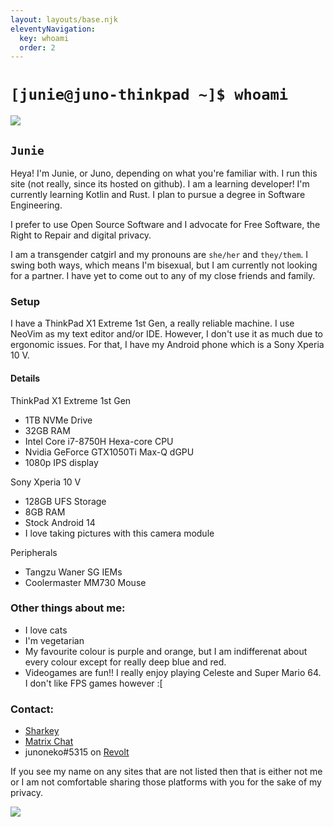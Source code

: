 ```yaml
---
layout: layouts/base.njk
eleventyNavigation:
  key: whoami
  order: 2
---
```

# `[junie@juno-thinkpad ~]$ whoami`

<img src="https://avatars.githubusercontent.com/u/122979310" class="center">

<h2 class="center"><code>Junie</code></h2>

Heya! I'm Junie, or Juno, depending on what you're familiar with. I run this site (not really, since its hosted on github). I am a learning developer! I'm currently learning Kotlin and Rust. I plan to pursue a degree in Software Engineering.

I prefer to use Open Source Software and I advocate for Free Software, the Right to Repair and digital privacy.

I am a transgender catgirl and my pronouns are `she/her` and `they/them`. I swing both ways, which means I'm bisexual, but I am currently not looking for a partner. I have yet to come out to any of my close friends and family.

### Setup
I have a ThinkPad X1 Extreme 1st Gen, a really reliable machine. I use NeoVim as my text editor and/or IDE. However, I don't use it as much due to ergonomic issues.
For that, I have my Android phone which is a Sony Xperia 10 V.

#### Details

ThinkPad X1 Extreme 1st Gen

- 1TB NVMe Drive
- 32GB RAM
- Intel Core i7-8750H Hexa-core CPU
- Nvidia GeForce GTX1050Ti Max-Q dGPU
- 1080p IPS display

Sony Xperia 10 V

- 128GB UFS Storage
- 8GB RAM
- Stock Android 14
- I love taking pictures with this camera module

Peripherals

- Tangzu Waner SG IEMs
- Coolermaster MM730 Mouse

### Other things about me:
- I love cats
- I'm vegetarian
- My favourite colour is purple and orange, but I am indifferenat about every colour except for really deep blue and red.
- Videogames are fun!! I really enjoy playing Celeste and Super Mario 64. I don't like FPS games however :[

### Contact:
- [Sharkey](https://kitty.social/@nmj)
- [Matrix Chat](https://matrix.to/#/@notmyjunie:catgirl.cloud)
- junoneko#5315 on [Revolt](https://revolt.chat)

If you see my name on any sites that are not listed then that is either not me or I am not comfortable sharing those platforms with you for the sake of my privacy.

<a href="https://files.catbox.moe/kathda.jpg"><img src="https://files.catbox.moe/kathda.jpg" class="what"></a>
